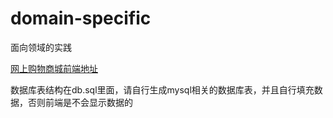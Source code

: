 # domain-specific

面向领域的实践

[网上购物商城前端地址](https://github.com/hiki-long/webshop)

数据库表结构在db.sql里面，请自行生成mysql相关的数据库表，并且自行填充数据，否则前端是不会显示数据的